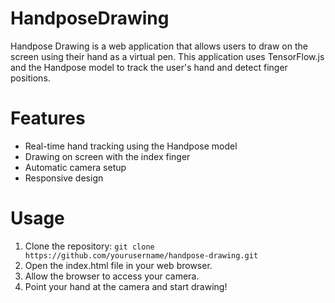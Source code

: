 # HandposeDrawing

Handpose Drawing is a web application that allows users to draw on the screen using their hand as a virtual pen. This application uses TensorFlow.js and the Handpose model to track the user's hand and detect finger positions.

# Features

   * Real-time hand tracking using the Handpose model
   * Drawing on screen with the index finger
   * Automatic camera setup
   * Responsive design
  
  
# Usage
1. Clone the repository: `git clone https://github.com/yourusername/handpose-drawing.git`
2. Open the index.html file in your web browser.
3. Allow the browser to access your camera.
4. Point your hand at the camera and start drawing!

